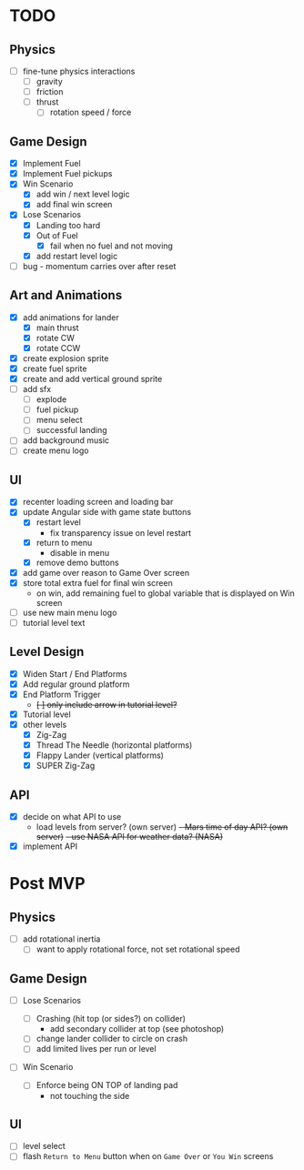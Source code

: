 # TODO

## Physics

-   [ ] fine-tune physics interactions
    -   [ ] gravity
    -   [ ] friction
    -   [ ] thrust
        -   [ ] rotation speed / force

## Game Design

-   [x] Implement Fuel
-   [x] Implement Fuel pickups
-   [x] Win Scenario
    -   [x] add win / next level logic
    -   [x] add final win screen
-   [x] Lose Scenarios
    -   [x] Landing too hard
    -   [x] Out of Fuel
        -   [x] fail when no fuel and not moving
    -   [x] add restart level logic
-   [ ] bug - momentum carries over after reset

## Art and Animations

-   [x] add animations for lander
    -   [x] main thrust
    -   [x] rotate CW
    -   [x] rotate CCW
-   [x] create explosion sprite
-   [x] create fuel sprite
-   [x] create and add vertical ground sprite
-   [ ] add sfx
    -   [ ] explode
    -   [ ] fuel pickup
    -   [ ] menu select
    -   [ ] successful landing
-   [ ] add background music
-   [ ] create menu logo

## UI

-   [x] recenter loading screen and loading bar
-   [x] update Angular side with game state buttons
    -   [x] restart level
        -   fix transparency issue on level restart
    -   [x] return to menu
        -   disable in menu
    -   [x] remove demo buttons
-   [x] add game over reason to Game Over screen
-   [x] store total extra fuel for final win screen
    -   on win, add remaining fuel to global variable that is displayed on Win screen
-   [ ] use new main menu logo
-   [ ] tutorial level text

## Level Design

-   [x] Widen Start / End Platforms
-   [x] Add regular ground platform
-   [x] End Platform Trigger
    -   ~~[ ] only include arrow in tutorial level?~~
-   [x] Tutorial level
-   [x] other levels
    -   [x] Zig-Zag
    -   [x] Thread The Needle (horizontal platforms)
    -   [x] Flappy Lander (vertical platforms)
    -   [x] SUPER Zig-Zag

## API

-   [x] decide on what API to use
    -   load levels from server? (own server)
        ~~- Mars time of day API? (own server)~~
        ~~- use NASA API for weather data? (NASA)~~
-   [x] implement API

# Post MVP

## Physics

-   [ ] add rotational inertia
    -   [ ] want to apply rotational force, not set rotational speed

## Game Design

-   [ ] Lose Scenarios

    -   [ ] Crashing (hit top (or sides?) on collider)
        -   add secondary collider at top (see photoshop)
    -   [ ] change lander collider to circle on crash
    -   [ ] add limited lives per run or level

-   [ ] Win Scenario
    -   [ ] Enforce being ON TOP of landing pad
        -   not touching the side

## UI

-   [ ] level select
-   [ ] flash `Return to Menu` button when on `Game Over` or `You Win` screens
